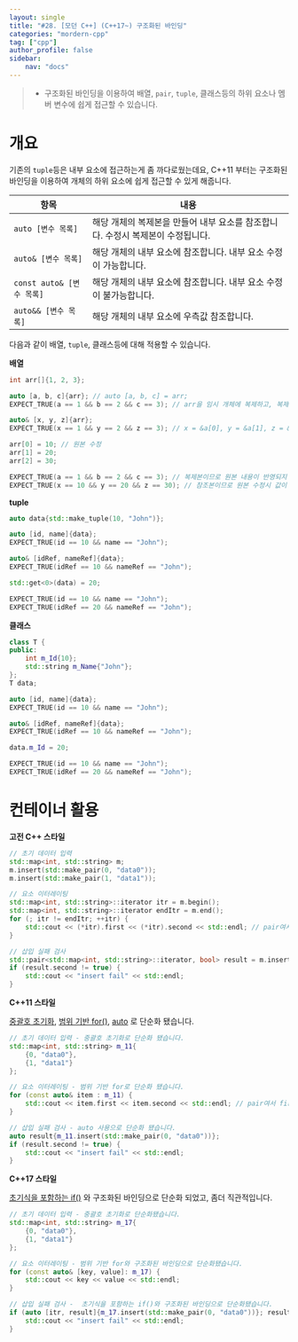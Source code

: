 ```yaml
---
layout: single
title: "#28. [모던 C++] (C++17~) 구조화된 바인딩"
categories: "mordern-cpp"
tag: ["cpp"]
author_profile: false
sidebar: 
    nav: "docs"
---
```


> * 구조화된 바인딩을 이용하여 배열, `pair`, `tuple`, 클래스등의 하위 요소나 멤버 변수에 쉽게 접근할 수 있습니다.

# 개요

기존의 `tuple`등은 내부 요소에 접근하는게 좀 까다로웠는데요, C++11 부터는 구조화된 바인딩을 이용하여 개체의 하위 요소에 쉽게 접근할 수 있게 해줍니다.

|항목|내용|
|--|--|
|`auto [변수 목록]`|해당 개체의 복제본을 만들어 내부 요소를 참조합니다. 수정시 복제본이 수정됩니다.|
|`auto& [변수 목록]`|해당 개체의 내부 요소에 참조합니다. 내부 요소 수정이 가능합니다.|
|`const auto& [변수 목록]`|해당 개체의 내부 요소에 참조합니다. 내부 요소 수정이 불가능합니다.|
|`auto&& [변수 목록]`|해당 개체의 내부 요소에 우측값 참조합니다.|

다음과 같이 배열, `tuple`, 클래스등에 대해 적용할 수 있습니다. 

**배열**

```cpp
int arr[]{1, 2, 3};

auto [a, b, c]{arr}; // auto [a, b, c] = arr;
EXPECT_TRUE(a == 1 && b == 2 && c == 3); // arr을 임시 개체에 복제하고, 복제본에 a = &temp[0], b = &temp[1], c = &temp[2] 바인딩

auto& [x, y, z]{arr};
EXPECT_TRUE(x == 1 && y == 2 && z == 3); // x = &a[0], y = &a[1], z = &a[2] 에 바인딩

arr[0] = 10; // 원본 수정
arr[1] = 20;
arr[2] = 30;

EXPECT_TRUE(a == 1 && b == 2 && c == 3); // 복제본이므로 원본 내용이 반영되지 않습니다.
EXPECT_TRUE(x == 10 && y == 20 && z == 30); // 참조본이므로 원본 수정시 값이 동기화 됩니다.
```

**tuple**

```cpp
auto data{std::make_tuple(10, "John")};

auto [id, name]{data};
EXPECT_TRUE(id == 10 && name == "John");

auto& [idRef, nameRef]{data};
EXPECT_TRUE(idRef == 10 && nameRef == "John");

std::get<0>(data) = 20;

EXPECT_TRUE(id == 10 && name == "John");
EXPECT_TRUE(idRef == 20 && nameRef == "John");
```

**클래스**

```cpp
class T {
public:
    int m_Id{10};
    std::string m_Name{"John"};    
};
T data;

auto [id, name]{data};
EXPECT_TRUE(id == 10 && name == "John");

auto& [idRef, nameRef]{data};
EXPECT_TRUE(idRef == 10 && nameRef == "John");

data.m_Id = 20;

EXPECT_TRUE(id == 10 && name == "John");
EXPECT_TRUE(idRef == 20 && nameRef == "John");
```

# 컨테이너 활용

**고전 C++ 스타일**

```cpp
// 초기 데이터 입력
std::map<int, std::string> m;
m.insert(std::make_pair(0, "data0"));
m.insert(std::make_pair(1, "data1"));

// 요소 이터레이팅
std::map<int, std::string>::iterator itr = m.begin();
std::map<int, std::string>::iterator endItr = m.end();
for (; itr != endItr; ++itr) {
    std::cout << (*itr).first << (*itr).second << std::endl; // pair여서 first, second로 접근
}

// 삽입 실패 검사
std::pair<std::map<int, std::string>::iterator, bool> result = m.insert(std::make_pair(0, "data0"));
if (result.second != true) {
    std::cout << "insert fail" << std::endl;
} 
```

**C++11 스타일**

[중괄호 초기화](https://tango1202.github.io/mordern-cpp/mordern-cpp-uniform-initialization/), 
[범위 기반 for()](https://tango1202.github.io/mordern-cpp/mordern-cpp-statements/#%EB%B2%94%EC%9C%84-%EA%B8%B0%EB%B0%98-for), [auto](https://tango1202.github.io/mordern-cpp/mordern-cpp-auto-decltype/#auto) 로 단순화 됐습니다.
```cpp
// 초기 데이터 입력 - 중괄호 초기화로 단순화 됐습니다.
std::map<int, std::string> m_11{
    {0, "data0"}, 
    {1, "data1"}
}; 

// 요소 이터레이팅 - 범위 기반 for로 단순화 됐습니다.
for (const auto& item : m_11) {
    std::cout << item.first << item.second << std::endl; // pair여서 first, second로 접근
}

// 삽입 실패 검사 - auto 사용으로 단순화 됐습니다.
auto result{m_11.insert(std::make_pair(0, "data0"))};
if (result.second != true) {
    std::cout << "insert fail" << std::endl;
} 
```

**C++17 스타일**

[초기식을 포함하는 if()](https://tango1202.github.io/mordern-cpp/mordern-cpp-statements/#c17-%EC%B4%88%EA%B8%B0%EC%8B%9D%EC%9D%84-%ED%8F%AC%ED%95%A8%ED%95%98%EB%8A%94-if-switch) 와 구조화된 바인딩으로 단순화 되었고, 좀더 직관적입니다.

```cpp
// 초기 데이터 입력 - 중괄호 초기화로 단순화됐습니다.
std::map<int, std::string> m_17{
    {0, "data0"}, 
    {1, "data1"}
}; 

// 요소 이터레이팅 - 범위 기반 for와 구조화된 바인딩으로 단순화됐습니다.
for (const auto& [key, value]: m_17) {
    std::cout << key << value << std::endl; 
}

// 삽입 실패 검사 -  초기식을 포함하는 if()와 구조화된 바인딩으로 단순화됐습니다.
if (auto [itr, result]{m_17.insert(std::make_pair(0, "data0"))}; result != true) {
    std::cout << "insert fail" << std::endl;
} 
```
